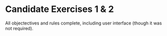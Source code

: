 # Candidate Exercises 1 & 2

All objectectives and rules complete, including user interface (though it was not required).
